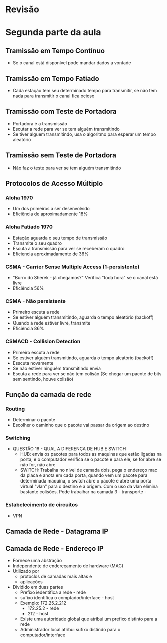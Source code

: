 # Revisão

# Segunda parte da aula

## Tramissão em Tempo Contínuo
* Se o canal está disponível pode mandar dados a vontade

## Tramissão em Tempo Fatiado
* Cada estação tem seu determinado tempo para transmitir, se não tem nada para transmitir o canal fica ocioso

## Tramissão com Teste de Portadora
* Portadora é a transmissão
* Escutar a rede para ver se tem alguém transmitindo
* Se tiver alguem transmitindo, usa o algoritmo para esperar um tempo aleatório

## Tramissão sem Teste de Portadora
* Não faz o teste para ver se tem alguém transmitindo

## Protocolos de Acesso Múltiplo
### Aloha 1970
* Um dos primeiros a ser desenvolvido
* Eficiência de aproximadamente 18%

### Aloha Fatiado 1970
* Estação aguarda o seu tempo de transmissão
* Transmite o seu quadro
* Escuta a transmissão para ver se receberam o quadro
* Eficiencia aproximadamente de 36%

### CSMA - Carrier Sense Multiple Access (1-persistente)
* "Burro do Sherek - já chegamos?" Verifica "toda hora" se o canal está livre
* Eficiência 56%

### CSMA - Não persistente
* Primeiro escuta a rede
* Se estiver alguém transmitindo, aguarda o tempo aleatório (backoff)
* Quando a rede estiver livre, transmite
* Eficiência 86%

### CSMACD - Collision Detection
* Primeiro escuta a rede
* Se estiver alguém transmitindo, aguarda o tempo aleatório (backoff)
* Esscuta novamente
* Se não estiver ninguém transmitindo envia
* Escuta a rede para ver se não tem colisão (Se chegar um pacote de bits sem sentindo, houve colisão)

## Função da camada de rede
### Routing
* Determinar o pacote
* Escolher o caminho que o pacote vai passar da origem ao destino

### Switching
* QUESTÃO 16 - QUAL A DIFERENÇA DE HUB E SWITCH
  * HUB: envia os pacotes para todos as maquinas que estão ligadas na porta, e o computador verifica se o pacote e para ele, se for abre se não for, não abre
  * SWITCH: Trabalha no nivel de camada dois, pega o endereço mac da placa e anota em cada porta, quando vem um pacote para determinada maquina, o switch abre o pacote e abre uma porta virtual "vlan" para o destino e a origem. Com o uso da vlan elimina bastante colisões. Pode trabalhar na camada 3 - transporte - 

### Estabelecimento de circuitos
* VPN

## Camada de Rede - Datagrama IP

## Camada de Rede - Endereço IP
* Fornece uma abstração
* Independente de endereçamento de hardware (MAC)
* Utilizado por
  * protoclos de camadas mais altas e
  * aplicações
* Dividido em duas partes
  * Prefixo iedentifica a rede - rede
  * sufixo identifica o comptador/interface - host
  * Exemplo: 172.25.2.212
    * 172.25.2 - rede
    * 212 - host
  * Existe uma autoridade global que atribui um prefixo distinto para a rede
  * Administrador local atribui sufixo distindo para o computador/interface
